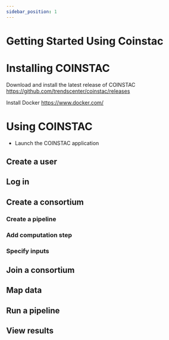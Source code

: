 ```yaml
---
sidebar_position: 1
---
```


# Getting Started Using Coinstac

# Installing COINSTAC
Download and install the latest release of COINSTAC https://github.com/trendscenter/coinstac/releases

Install Docker https://www.docker.com/

# Using COINSTAC
- Launch the COINSTAC application
## Create a user

## Log in

## Create a consortium

### Create a pipeline

### Add computation step

### Specify inputs
## Join a consortium

## Map data

## Run a pipeline

## View results
